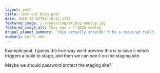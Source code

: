 ```yaml
---
layout: post
title: Test out Blog post
date: 2018-12-02T01:18:52.115Z
featured_image: /_assets/img/tridug-meetup.jpg
featured_image_alt: This was a TriDUG meetup
drupal_planet_summary: 'This actually shouldn''t be a required field. '
summary: Let's see
---
```

Example post. I guess the true way we'd preview this is to save it which triggers a build to stage, and then we can see it on the staging site. 

Maybe we should password protect the staging site?
